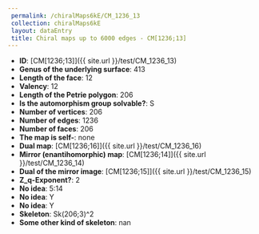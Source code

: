 ```yaml
--- 
 permalink: /chiralMaps6kE/CM_1236_13 
 collection: chiralMaps6kE
 layout: dataEntry
 title: Chiral maps up to 6000 edges - CM[1236;13]
---
```


- **ID**: [CM[1236;13]]({{ site.url }}/test/CM_1236_13)
- **Genus of the underlying surface**: 413
- **Length of the face**: 12
- **Valency**: 12
- **Length of the Petrie polygon**: 206
- **Is the automorphism group solvable?**: S
- **Number of vertices**: 206
- **Number of edges**: 1236
- **Number of faces**: 206
- **The map is self-**: none
- **Dual map**: [CM[1236;16]]({{ site.url }}/test/CM_1236_16)
- **Mirror (enantihomorphic) map**: [CM[1236;14]]({{ site.url }}/test/CM_1236_14)
- **Dual of the mirror image**: [CM[1236;15]]({{ site.url }}/test/CM_1236_15)
- **Z_q-Exponent?**: 2
- **No idea**:  5:14
- **No idea**: Y
- **No idea**: Y
- **Skeleton**: Sk(206;3)^2
- **Some other kind of skeleton**: nan
